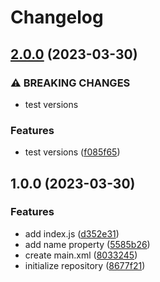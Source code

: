 # Changelog

## [2.0.0](https://github.com/wanghaoyu0210/release-please-demo/compare/v1.0.0...v2.0.0) (2023-03-30)


### ⚠ BREAKING CHANGES

* test versions

### Features

* test versions ([f085f65](https://github.com/wanghaoyu0210/release-please-demo/commit/f085f65546537d9fedf8f0aeec4538f55b29c1ea))

## 1.0.0 (2023-03-30)


### Features

* add index.js ([d352e31](https://github.com/wanghaoyu0210/release-please-demo/commit/d352e31ef9589956f7f3679744e0b83e2fdb3ee3))
* add name property ([5585b26](https://github.com/wanghaoyu0210/release-please-demo/commit/5585b269de482a0c258794306aa3d5135a2d6bd8))
* create main.xml ([8033245](https://github.com/wanghaoyu0210/release-please-demo/commit/80332456648e21241254ddf2e5e32788daf7edc0))
* initialize repository ([8677f21](https://github.com/wanghaoyu0210/release-please-demo/commit/8677f21930882ec4c377fb9daca3f4bc80447b9c))
